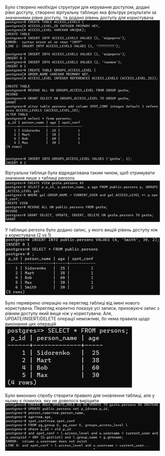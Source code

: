 Було створено необхідні структури для керування доступом, додані рівні доступу, створено віртуальну таблицю яка фільтрує результати за значеннями рівня доступу, та додано рівень доступу для користувача
![](./9.png)

Віртуальна таблиця була відредагована таким чином, щоб отримувати значення лише з таблиці persons
![](./10.png)

У таблицю persons було додано запис, у якого вищій рівень доступу ніж у користувача (2 vs 1)
![](./11.png)

Було перевірено операцію на перегляд таблиці від імені нового користувача. Перегляд коректно показує усі записи, приховуючі запис з рівнем доступу який вище ніж у користувача. Але, UPDATE/INSERT/DELETE операції неможливі, бо нема правила щодо виконання цих операцій
![](./12.png)

Було виконано спробу створити правило для оновлення таблиці, але у ньому є помилка, яку не довелося вирішити
![](./13.png)
